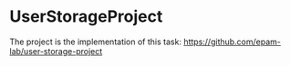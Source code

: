 # UserStorageProject

The project is the implementation of this task: https://github.com/epam-lab/user-storage-project
